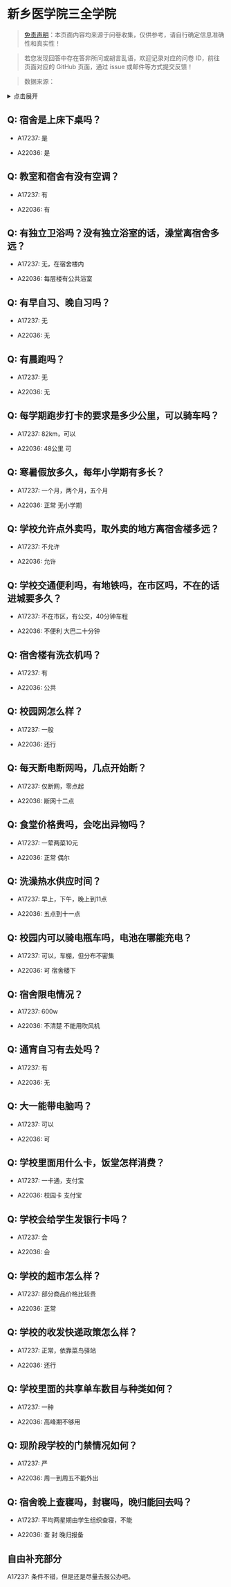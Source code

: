 # 新乡医学院三全学院

> [免责声明](https://colleges.chat/#_3)：本页面内容均来源于问卷收集，仅供参考，请自行确定信息准确性和真实性！

> 若您发现回答中存在答非所问或胡言乱语，欢迎记录对应的问卷 ID，前往页面对应的 GitHub 页面，通过 issue 或邮件等方式提交反馈！

> 数据来源：

<details><summary>点击展开</summary>
<ul>
<li>A17237: 匿名 (2023 年 05 月)</li>
<li>A22036: 2407181097@qq.com (2024 年 06 月)</li>
</ul>
</details>

## Q: 宿舍是上床下桌吗？

- A17237: 是

- A22036: 是

## Q: 教室和宿舍有没有空调？

- A17237: 有

- A22036: 有

## Q: 有独立卫浴吗？没有独立浴室的话，澡堂离宿舍多远？

- A17237: 无，在宿舍楼内

- A22036: 每层楼有公共浴室

## Q: 有早自习、晚自习吗？

- A17237: 无

- A22036: 无

## Q: 有晨跑吗？

- A17237: 无

- A22036: 无

## Q: 每学期跑步打卡的要求是多少公里，可以骑车吗？

- A17237: 82km，可以

- A22036: 48公里 可

## Q: 寒暑假放多久，每年小学期有多长？

- A17237: 一个月，两个月，五个月

- A22036: 正常 无小学期

## Q: 学校允许点外卖吗，取外卖的地方离宿舍楼多远？

- A17237: 不允许

- A22036: 允许

## Q: 学校交通便利吗，有地铁吗，在市区吗，不在的话进城要多久？

- A17237: 不在市区，有公交，40分钟车程

- A22036: 不便利 大巴二十分钟

## Q: 宿舍楼有洗衣机吗？

- A17237: 有

- A22036: 公共

## Q: 校园网怎么样？

- A17237: 一般

- A22036: 还行

## Q: 每天断电断网吗，几点开始断？

- A17237: 仅断网，零点起

- A22036: 断网十二点

## Q: 食堂价格贵吗，会吃出异物吗？

- A17237: 一荤两菜10元

- A22036: 正常 偶尔

## Q: 洗澡热水供应时间？

- A17237: 早上，下午，晚上到11点

- A22036: 五点到十一点

## Q: 校园内可以骑电瓶车吗，电池在哪能充电？

- A17237: 可以，车棚，但分布不密集

- A22036: 可 宿舍楼下

## Q: 宿舍限电情况？

- A17237: 600w

- A22036: 不清楚 不能用吹风机

## Q: 通宵自习有去处吗？

- A17237: 有

- A22036: 无

## Q: 大一能带电脑吗？

- A17237: 可以

- A22036: 可

## Q: 学校里面用什么卡，饭堂怎样消费？

- A17237: 一卡通，支付宝

- A22036: 校园卡 支付宝

## Q: 学校会给学生发银行卡吗？

- A17237: 会

- A22036: 会

## Q: 学校的超市怎么样？

- A17237: 部分商品价格比较贵

- A22036: 正常

## Q: 学校的收发快递政策怎么样？

- A17237: 正常，依靠菜鸟驿站

- A22036: 还行

## Q: 学校里面的共享单车数目与种类如何？

- A17237: 一种

- A22036: 高峰期不够用

## Q: 现阶段学校的门禁情况如何？

- A17237: 严

- A22036: 周一到周五不能外出

## Q: 宿舍晚上查寝吗，封寝吗，晚归能回去吗？

- A17237: 平均两星期由学生组织查寝，不能

- A22036: 查 封 晚归报备

## 自由补充部分

A17237: 条件不错，但是还是尽量去报公办吧。